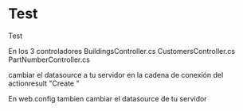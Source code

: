 # Test
Test


En los 3 controladores
BuildingsController.cs 
CustomersController.cs
PartNumberController.cs

cambiar el datasource a tu servidor en la cadena de conexión del actionresult "Create "

En web.config tambien cambiar el datasource de tu servidor

